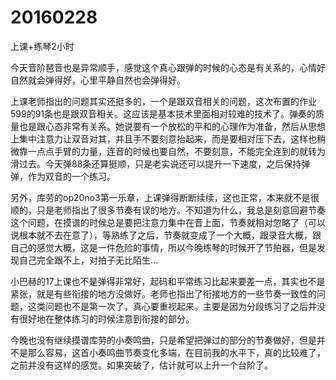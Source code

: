 # 20160228

上课+练琴2小时

今天音阶琶音也是异常顺手，感觉这个真心跟弹的时候的心态是有关系的，心情好自然就会弹得好，心里平静自然也会弹得好。

上课老师指出的问题其实还挺多的，一个是跟双音相关的问题，这次布置的作业599的91条也是跟双音相关。这应该是基本技术里面相对较难的技术了。弹奏的质量也是跟心态非常有关系。她说要有一个放松的平和的心理作为准备，然后从思想上集中注意力让双音对其，并且手不要刻意抬起来，而是要相对压下去，这样也稍微靠一点点手臂的力量，连音的时候也要自然，不要刻意，不能完全连到的就转为滑过去。今天弹88条还算挺顺，只是老实说还可以提升一下速度，之后保持弹弹，作为双音的一个练习。

另外，库劳的op20no3第一乐章，上课弹得断断续续，这也正常，本来就不是很顺的，只是老师指出了很多节奏有误的地方。不知道为什么，我总是刻意回避节奏这个问题，在摸谱的时候总是要把注意力集中在音上面，节奏就相对忽略了（可以说根本就不去在意了），等熟练了之后，节奏就变成了一个大概，跟录音大概，跟自己的感觉大概，这是一件危险的事情，所以今晚练琴的时候开了节拍器，但是发现自己完全跟不上，对拍子无比陌生...

小巴赫的17上课也不是弹得非常好，起码和平常练习比起来要差一点，其实也不是紧张，就是有些衔接的地方没做好。老师也指出了衔接地方的一些节奏一致性的问题，这类问题也不是第一次了，真心要重视起来。主要是因为分段练习了之后并没有很好地在整体练习的时候注意到衔接的部分。

今晚也没有继续摸谱库劳的小奏鸣曲，只是希望把弹过的部分的节奏做好，但是并不是那么容易，这首小奏鸣曲节奏变化多端，在目前我的水平下，真的比较难了，之前并没有这样的感觉。如果突破了，估计就可以上升一个台阶了。